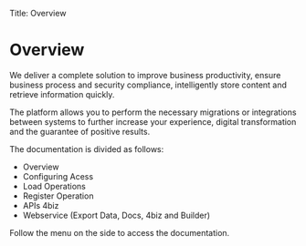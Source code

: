 Title: Overview

# Overview

We deliver a complete solution to improve business productivity, ensure business process and security compliance, intelligently store content and retrieve information quickly.

The platform allows you to perform the necessary migrations or integrations between systems to further increase your experience, digital transformation and the guarantee of positive results.

The documentation is divided as follows:

* Overview
* Configuring Acess
* Load Operations
* Register Operation
* APIs 4biz
* Webservice (Export Data, Docs, 4biz and Builder)

Follow the menu on the side to access the documentation.
